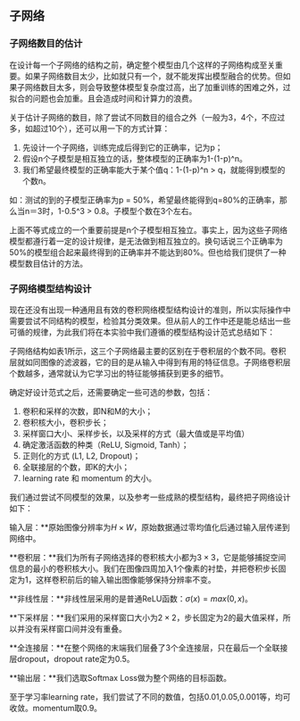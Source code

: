 ## 子网络
### 子网络数目的估计

在设计每一个子网络的结构之前，确定整个模型由几个这样的子网络构成至关重要。如果子网络数目太少，比如就只有一个，就不能发挥出模型融合的优势。但如果子网络数目太多，则会导致整体模型复杂度过高，出了加重训练的困难之外，过拟合的问题也会加重。且会造成时间和计算力的浪费。

关于估计子网络的数目，除了尝试不同数目的组合之外（一般为3，4个，不应过多，如超过10个），还可以用一下的方式计算：

1. 先设计一个子网络，训练完成后得到它的正确率，记为p；
2. 假设n个子模型是相互独立的话，整体模型的正确率为1-(1-p)^n。
3. 我们希望最终模型的正确率能大于某个值q：1-(1-p)^n > q，就能得到模型的个数n。

如：测试的到的子模型正确率为p = 50%，希望最终能得到q=80%的正确率，那么当n＝3时，1-0.5^3 > 0.8。子模型个数在3个左右。

上面不等式成立的一个重要前提是n个子模型相互独立。事实上，因为这些子网络模型都遵行着一定的设计规律，是无法做到相互独立的。换句话说三个正确率为50%的模型组合起来最终得到的正确率并不能达到80%。但也给我们提供了一种模型数目估计的方法。

### 子网络模型结构设计
现在还没有出现一种通用且有效的卷积网络模型结构设计的准则，所以实际操作中需要尝试不同结构的模型，检验其分类效果。但从前人的工作中还是能总结出一些可循的规律，为此我们将在本实验中我们遵循的模型结构设计范式总结如下：

子网络结构如表1所示，这三个子网络最主要的区别在于卷积层的个数不同。卷积层就如同图像的滤波器，它的目的是从输入中得到有用的特征信息。子网络卷积层个数越多，通常就认为它学习出的特征能够捕获到更多的细节。

确定好设计范式之后，还需要确定一些可选的参数，包括：

1. 卷积和采样的次数，即N和M的大小；
2. 卷积核大小，卷积步长；
3. 采样窗口大小、采样步长，以及采样的方式（最大值或是平均值）
4. 确定激活函数的种类（ReLU, Sigmoid, Tanh）；
5. 正则化的方式 (L1, L2, Dropout)；
6. 全联接层的个数，即K的大小；
7. learning rate 和 momentum 的大小。

我们通过尝试不同模型的效果，以及参考一些成熟的模型结构，最终把子网络设计如下：



输入层：**原始图像分辨率为$H\times W$，原始数据通过零均值化后通过输入层传递到网络中。

**卷积层：**我们为所有子网络选择的卷积核大小都为$3\times 3$，它是能够捕捉空间信息的最小的卷积核大小。我们在图像四周加入1个像素的衬垫，并把卷积步长固定为1，这样卷积前后的输入输出图像能够保持分辨率不变。

**非线性层：**非线性层采用的是普通ReLU函数：$\sigma(x)=max(0,x)$。

**下采样层：**我们采用的采样窗口大小为$2\times 2$，步长固定为2的最大值采样，所以并没有采样窗口间并没有重叠。

**全连接层：**在整个网络的末端我们层叠了3个全连接层，只在最后一个全联接层dropout，dropout rate定为0.5。

**输出层：**我们选取Softmax Loss做为整个网络的目标函数。

至于学习率learning rate，我们尝试了不同的数值，包括0.01,0.05,0.001等，均可收敛。momentum取0.9。
